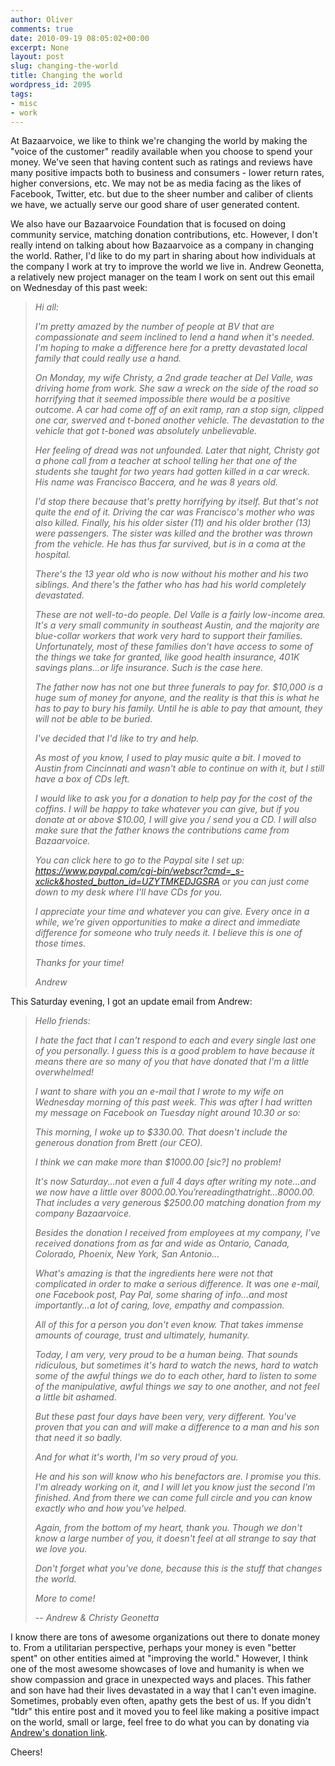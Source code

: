 ```yaml
---
author: Oliver
comments: true
date: 2010-09-19 08:05:02+00:00
excerpt: None
layout: post
slug: changing-the-world
title: Changing the world
wordpress_id: 2095
tags:
- misc
- work
---
```


At Bazaarvoice, we like to think we're changing the world by making the "voice of the customer" readily available when you choose to spend your money.  We've seen that having content such as ratings and reviews have many positive impacts both to business and consumers - lower return rates, higher conversions, etc.  We may not be as media facing as the likes of Facebook, Twitter, etc. but due to the sheer number and caliber of clients we have, we actually serve our good share of user generated content.

We also have our Bazaarvoice Foundation that is focused on doing community service, matching donation contributions, etc.  However, I don't really intend on talking about how Bazaarvoice as a company in changing the world.  Rather, I'd like to do my part in sharing about how individuals at the company I work at try to improve the world we live in.  Andrew Geonetta, a relatively new project manager on the team I work on sent out this email on Wednesday of this past week:

<blockquote><em>Hi all:

I'm pretty amazed by the number of people at BV that are compassionate and seem inclined to lend a hand when it's needed. I'm hoping to make a difference here for a pretty devastated local family that could really use a hand.

On Monday, my wife Christy, a 2nd grade teacher at Del Valle, was driving home from work. She saw a wreck on the side of the road so horrifying that it seemed impossible there would be a positive outcome. A car had come off of an exit ramp, ran a stop sign, clipped one car, swerved and t-boned another vehicle. The devastation to the vehicle that got t-boned was absolutely unbelievable.

Her feeling of dread was not unfounded. Later that night, Christy got a phone call from a teacher at school telling her that one of the students she taught for two years had gotten killed in a car wreck. His name was Francisco Baccera, and he was 8 years old.

I'd stop there because that's pretty horrifying by itself. But that's not quite the end of it. Driving the car was Francisco's mother who was also killed. Finally, his his older sister (11) and his older brother (13) were passengers. The sister was killed and the brother was thrown from the vehicle. He has thus far survived, but is in a coma at the hospital.

There's the 13 year old who is now without his mother and his two siblings. And there's the father who has had his world completely devastated.

These are not well-to-do people. Del Valle is a fairly low-income area. It's a very small community in southeast Austin, and the majority are blue-collar workers that work very hard to support their families. Unfortunately, most of these families don't have access to some of the things we take for granted, like good health insurance, 401K savings plans...or life insurance. Such is the case here.

The father now has not one but three funerals to pay for. $10,000 is a huge sum of money for anyone, and the reality is that this is what he has to pay to bury his family. Until he is able to pay that amount, they will not be able to be buried.

I've decided that I'd like to try and help.

As most of you know, I used to play music quite a bit. I moved to Austin from Cincinnati and wasn't able to continue on with it, but I still have a box of CDs left.

I would like to ask you for a donation to help pay for the cost of the coffins. I will be happy to take whatever you can give, but if you donate at or above $10.00, I will give you / send you a CD. I will also make sure that the father knows the contributions came from Bazaarvoice.

You can click here to go to the Paypal site I set up: <a href="https://www.paypal.com/cgi-bin/webscr?cmd=_s-xclick&hosted_button_id=UZYTMKEDJGSRA">https://www.paypal.com/cgi-bin/webscr?cmd=_s-xclick&hosted_button_id=UZYTMKEDJGSRA</a> or you can just come down to my desk where I'll have CDs for you.

I appreciate your time and whatever you can give. Every once in a while, we're given opportunities to make a direct and immediate difference for someone who truly needs it. I believe this is one of those times.

Thanks for your time!

Andrew</em></blockquote>

This Saturday evening, I got an update email from Andrew:

<blockquote><em>Hello friends:

I hate the fact that I can't respond to each and every single last one of you personally. I guess this is a good problem to have because it means there are so many of you that have donated that I'm a little overwhelmed!

I want to share with you an e-mail that I wrote to my wife on Wednesday morning of this past week. This was after I had written my message on Facebook on Tuesday night around 10.30 or so:

This morning, I woke up to $330.00. That doesn't include the generous donation from Brett (our CEO).

 I think we can make more than $1000.00 [sic?] no problem!

It's now Saturday...not even a full 4 days after writing my note...and we now have a little over $8000.00. You're reading that right...$8000.00. That includes a very generous $2500.00 matching donation from my company Bazaarvoice.

Besides the donation I received from employees at my company, I've received donations from as far and wide as Ontario, Canada, Colorado, Phoenix, New York, San Antonio...

What's amazing is that the ingredients here were not that complicated in order to make a serious difference. It was one e-mail, one Facebook post, Pay Pal, some sharing of info...and most importantly...a lot of caring, love, empathy and compassion.

All of this for a person you don't even know. That takes immense amounts of courage, trust and ultimately, humanity.

Today, I am very, very proud to be a human being. That sounds ridiculous, but sometimes it's hard to watch the news, hard to watch some of the awful things we do to each other, hard to listen to some of the manipulative, awful things we say to one another, and not feel a little bit ashamed.

But these past four days have been very, very different. You've proven that you can and will make a difference to a man and his son that need it so badly.

And for what it's worth, I'm so very proud of you.

He and his son will know who his benefactors are. I promise you this. I'm already working on it, and I will let you know just the second I'm finished. And from there we can come full circle and you can know exactly who and how you've helped.

Again, from the bottom of my heart, thank you. Though we don't know a large number of you, it doesn't feel at all strange to say that we love you.

Don't forget what you've done, because this is the stuff that changes the world.

More to come!


--
Andrew & Christy Geonetta</em></blockquote>

I know there are tons of awesome organizations out there to donate money to.  From a utilitarian perspective, perhaps your money is even "better spent" on other entities aimed at "improving the world."  However, I think one of the most awesome showcases of love and humanity is when we show compassion and grace in unexpected ways and places.  This father and son have had their lives devastated in a way that I can't even imagine.  Sometimes, probably even often, apathy gets the best of us.  If you didn't "tldr" this entire post and it moved you to feel like making a positive impact on the world, small or large, feel free to do what you can by donating via <a href="https://www.paypal.com/cgi-bin/webscr?cmd=_s-xclick&hosted_button_id=UZYTMKEDJGSRA">Andrew's donation link</a>.

Cheers!